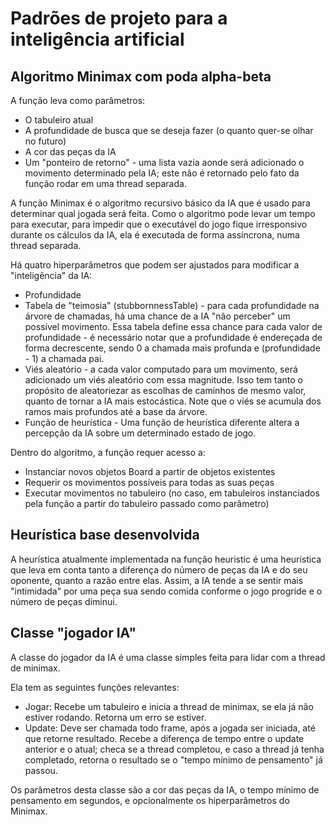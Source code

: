 # Padrões de projeto para a inteligência artificial

## Algoritmo Minimax com poda alpha-beta

A função leva como parâmetros:
- O tabuleiro atual
- A profundidade de busca que se deseja fazer (o quanto quer-se olhar no futuro)
- A cor das peças da IA
- Um "ponteiro de retorno" - uma lista vazia aonde será adicionado o movimento determinado pela IA; este não é retornado pelo fato da função rodar em uma thread separada.

A função Minimax é o algoritmo recursivo básico da IA que é usado para determinar qual jogada será feita. Como o algoritmo pode levar um tempo para executar, para impedir que o executável do jogo fique irresponsivo durante os cálculos da IA, ela é executada de forma assíncrona, numa thread separada.

Há quatro hiperparâmetros que podem ser ajustados para modificar a "inteligência" da IA:
- Profundidade
- Tabela de "teimosia" (stubbornnessTable) - para cada profundidade na árvore de chamadas, há uma chance de a IA "não perceber" um possível movimento. Essa tabela define essa chance para cada valor de profundidade - é necessário notar que a profundidade é endereçada de forma decrescente, sendo 0 a chamada mais profunda e (profundidade - 1) a chamada pai.
- Viés aleatório - a cada valor computado para um movimento, será adicionado um viés aleatório com essa magnitude. Isso tem tanto o propósito de aleatoriezar as escolhas de caminhos de mesmo valor, quanto de tornar a IA mais estocástica. Note que o viés se acumula dos ramos mais profundos até a base da árvore.
- Função de heurística - Uma função de heurística diferente altera a percepção da IA sobre um determinado estado de jogo.

Dentro do algoritmo, a função requer acesso a:
- Instanciar novos objetos Board a partir de objetos existentes
- Requerir os movimentos possíveis para todas as suas peças
- Executar movimentos no tabuleiro (no caso, em tabuleiros instanciados pela função a partir do tabuleiro passado como parâmetro)

## Heurística base desenvolvida

A heurística atualmente implementada na função heuristic é uma heurística que leva em conta tanto a diferença do número de peças da IA e do seu oponente, quanto a razão entre elas. Assim, a IA tende a se sentir mais "intimidada" por uma peça sua sendo comida conforme o jogo progride e o número de peças diminui.

## Classe "jogador IA"

A classe do jogador da IA é uma classe simples feita para lidar com a thread de minimax.

Ela tem as seguintes funções relevantes:
- Jogar: Recebe um tabuleiro e inicia a thread de minimax, se ela já não estiver rodando. Retorna um erro se estiver.
- Update: Deve ser chamada todo frame, após a jogada ser iniciada, até que retorne resultado. Recebe a diferença de tempo entre o update anterior e o atual; checa se a thread completou, e caso a thread já tenha completado, retorna o resultado se o "tempo mínimo de pensamento" já passou.

Os parâmetros desta classe são a cor das peças da IA, o tempo mínimo de pensamento em segundos, e opcionalmente os hiperparâmetros do Minimax.

